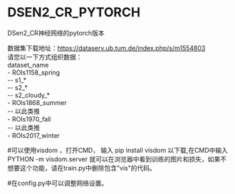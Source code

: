# DSEN2_CR_PYTORCH
DSen2_CR神经网络的pytorch版本

数据集下载地址：https://dataserv.ub.tum.de/index.php/s/m1554803<br>
请您以一下方式组织数据：<br>
  dataset_name<br>
    - ROIs1158_spring<br>
      -- s1_* <br>
      -- s2_* <br>
      -- s2_cloudy_*<br>
    - ROIs1868_summer<br>
      -- 以此类推 <br>
    - ROIs1970_fall <br>
      -- 以此类推 <br>
    - ROIs2017_winter <br>
 
 #可以使用visdom ，打开CMD， 输入 pip install visdom 以下载,在CMD中输入 PYTHON -m visdom.server 就可以在浏览器中看到训练的图片和损失，如果不想要这个功能，请在train.py中删除包含"vis"的代码。
 
 #在config.py中可以调整网络设置。
 
 
   
 
      
